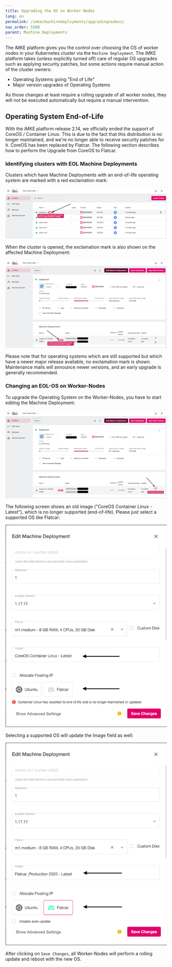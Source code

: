 ```yaml
---
title: Upgrading the OS on Worker-Nodes
lang: en
permalink: /imke/machinedeployments/upgradingnodeos/
nav_order: 5500
parent: Machine Deployments
---
```


The iMKE platform gives you the control over choosing the OS of worker nodes in your Kubernetes cluster via the `Machine Deployment`.
The iMKE platform takes (unless explicitly turned off) care of regular OS upgrades such as applying security patches,
but some actions require manual action of the cluster owners:

- Operating Systems going "End of Life"
- Major version upgrades of Operating Systems

As those changes at least require a rolling upgrade of all worker nodes, they will not be executed automatically but require a
manual intervention.

## Operating System End-of-Life

With the iMKE platform release 2.14, we officially ended the support of CoreOS / Container Linux. This is due to the fact that this
distribution is no longer maintained, and we're no longer able to receive security patches for it. CoreOS has been replaced by
Flatcar. The following section describes how to perform the Upgrade from CoreOS to Flatcar.

### Identifying clusters with EOL Machine Deployments

Clusters which have Machine Deployments with an end-of-life operating system are marked with a red exclamation mark:

![EOL Clusters](eol_clusters.png)

When the cluster is opened, the exclamation mark is also shown on the affected Machine Deployment:

![EOL Nodedeployment](eol_nodedeployment.png)

Please note that for operating systems which are still supported but which have a newer major release available, no
exclamation mark is shown. Maintenance mails will announce newer versions, and an early upgrade is generally recommended.

### Changing an EOL-OS on Worker-Nodes

To upgrade the Operating System on the Worker-Nodes, you have to start editing the Machine Deployment:

![Edit Machine Deployment](nodes_edit_1.png)

The following screen shows an old image ("CoreOS Container Linux - Latest"), which is no longer supported (end-of-life).
Please just select a supported OS like Flatcar:

![Choose OS](nodes_edit_2.png)

Selecting a supported OS will update the Image field as well:

![Finally](nodes_edit_3.png)

After clicking on `Save Changes`, all Worker-Nodes will perform a rolling update and reboot with the new OS.
